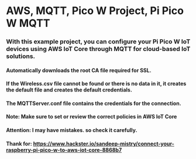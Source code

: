 # AWS, MQTT, Pico W Project, Pi Pico W MQTT

### With this example project, you can configure your Pi Pico W IoT devices using AWS IoT Core through MQTT for cloud-based IoT solutions.

#### Automatically downloads the root CA file required for SSL.

####  If the Wireless.csv file cannot be found or there is no data in it, it creates the default file and creates the default credentials.
#### The MQTTServer.conf file contains the credentials for the connection.
#### Note: Make sure to set or review the correct policies in AWS IoT Core
#### Attention: I may have mistakes. so check it carefully.
#### Thank for: https://www.hackster.io/sandeep-mistry/connect-your-raspberry-pi-pico-w-to-aws-iot-core-8868b7
